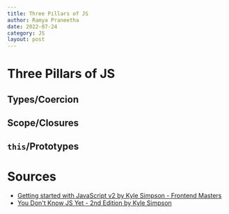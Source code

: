 ```yaml
---
title: Three Pillars of JS
author: Ramya Praneetha
date: 2022-07-24
category: JS
layout: post
---
```

# Three Pillars of JS

## Types/Coercion

## Scope/Closures

## `this`/Prototypes

# Sources
- [Getting started with JavaScript v2 by Kyle Simpson - Frontend Masters](https://www.youtube.com/watch?v=VIJxU2NYG-Y&list=PLlasXeu85E9cQ32gLCvAvr9vNaUccPVNP)
- [You Don't Know JS Yet - 2nd Edition by Kyle Simpson](https://github.com/getify/You-Dont-Know-JS)
